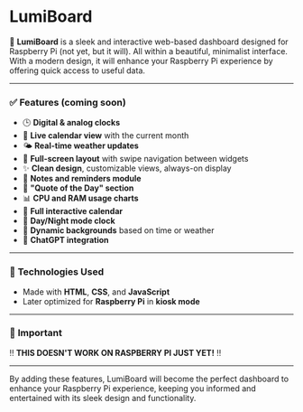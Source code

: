 # LumiBoard

🌟 **LumiBoard** is a sleek and interactive web-based dashboard designed for Raspberry Pi (not yet, but it will). All within a beautiful, minimalist interface. With a modern design, it will enhance your Raspberry Pi experience by offering quick access to useful data.

---

### ✅ **Features (coming soon)**

- 🕒 **Digital & analog clocks**  
- 📅 **Live calendar view** with the current month  
- 🌤️ **Real-time weather updates**  
- 📆 **Full-screen layout** with swipe navigation between widgets  
- ✨ **Clean design**, customizable views, always-on display  
- 📝 **Notes and reminders module**  
- 💬 **"Quote of the Day" section**  
- 📊 **CPU and RAM usage charts**  
- 📅 **Full interactive calendar**  
- 🌙 **Day/Night mode clock**  
- 🎨 **Dynamic backgrounds** based on time or weather  
- 🤖 **ChatGPT integration**  

---

### 🔧 **Technologies Used**  
- Made with **HTML**, **CSS**, and **JavaScript**  
- Later optimized for **Raspberry Pi** in **kiosk mode**  

---

### 📢 **Important**  
‼️ **THIS DOESN'T WORK ON RASPBERRY PI JUST YET!** ‼️

---

By adding these features, LumiBoard will become the perfect dashboard to enhance your Raspberry Pi experience, keeping you informed and entertained with its sleek design and functionality.
